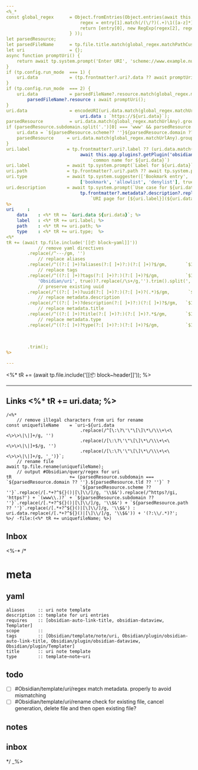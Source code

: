 ```yaml
---
<%_* 
const global_regex      = Object.fromEntries(Object.entries(await this.app.plugins.getPlugin('dataview').api.page('📁 data/global.md').regex).map(entry => { 
                            regex = entry[1].match(/(\/?)(.+)\1([a-z]*)/i); 
                            return [entry[0], new RegExp(regex[2], regex[3])];
                        } ));                                                               // regex library
let parsedResource;                                                                         // used to split the uri into parts
let parsedFileName      = tp.file.title.match(global_regex.matchPathCustom)?.groups         // split the filename into parts
let uri                 = {};                                                               // uri data
async function promptUri() {
    return await tp.system.prompt('Enter URI', 'scheme://www.example.null', true);
}
if (tp.config.run_mode  === 1) {                                                            // new note from templater-obsidian:insert-templater
    uri.data            = (tp.frontmatter?.uri?.data ?? await promptUri());                 // prompt for uri
}
if (tp.config.run_mode  === 2) {                                                            // new note from link click
    uri.data            = parsedFileName?.resource.match(global_regex.matchUrlAny) ? 
        parsedFileName?.resource : await promptUri();                                       // get uri from title else prompt
}
uri.data                = encodeURI(uri.data.match(global_regex.matchUrlSchemeAny) ? 
                            uri.data : `https://${uri.data}`);                              // check uri from scheme and add default https scheme if false
parsedResource          = uri.data.match(global_regex.matchUrlAny).groups;                  // re-parse uri
if (parsedResource.subdomain.split('.')[0] === 'www' && parsedResource.subdomain.split('.')[1] === parsedResource.domain) {             // uri contains www
    uri.data = `${parsedResource.scheme?? ''}${parsedResource.domain ?? ''}.${parsedResource.tld ?? ''}${parsedResource.path ?? ''}`;   // recreate uri w/o www
    parsedResource     = uri.data.match(global_regex.matchUrlAny).groups;                                                               // re-parse uri
}
uri.label              = tp.frontmatter?.uri?.label ?? (uri.data.match(global_regex.matchUrlSchemeHttp) ? 
                            await this.app.plugins?.getPlugin('obsidian-auto-link-title')?.fetchUrlTitle(uri.data) : 
                                `common name for ${uri.data}`)                                                              // if http(s) scheme try to fetch uri title
uri.label              = await tp.system.prompt(`Label for ${uri.data}`, uri.label, true);                                  // prompt for label
uri.path               = tp.frontmatter?.uri?.path ?? await tp.system.prompt(`Storage path for ${uri.data}`, '', true);     // prompt for path
uri.type               = await tp.system.suggester(['Bookmark entry', 'Allow list entry', 'Deny list entry'], 
                            ['bookmark', 'allowlist', 'denylist'], true, `URI type for ${uri.data}`);                       // prompt for type
uri.description        = await tp.system.prompt(`Use case for ${uri.data}`, (tp.frontmatter?.metadata?.description ? 
                            tp.frontmatter?.metadata?.description?.replace(/\\/g, '\\') : 
                                `URI page for [${uri.label}](${uri.data}) which is a ${uri.type} entry`), true);            // prompt for description
%>
uri     : 
    data    : <%* tR += `&uri.data ${uri.data}`; %>
    label   : <%* tR += uri.label; %>
    path    : <%* tR += uri.path; %>
    type    : <%* tR += uri.type;  %>
<%*
tR += (await tp.file.include('[[📦 block~yaml]]'))
            // remove yaml directives
        .replace(/^---/gm, '')
            // replace aliases
        .replace(/^((?:[ ]+)?aliases(?:[ ]+)?:)(?:[ ]+)?$/gm,       `$1 [*uri.data, "${uri.type}~${uri.label}"]`)
            // replace tags
        .replace(/^((?:[ ]+)?tags(?:[ ]+)?:)(?:[ ]+)?$/gm,          `$1 [${(await tp.system.prompt('Tags', tp.frontmatter?.tags?.join(', ') ?? 
            'Obsidian/uri', true))?.replace(/\s+/g,'').trim().split(',').join(', ')}]`)
            // preserve existing uuid
        .replace(/^((?:[ ]+)?uuid(?:[ ]+)?:)(?:[ ]+)?(.*)$/gm,       `$1 ${tp.frontmatter?.uuid ?? '$2'}`)
            // replace metadata.description
        .replace(/^((?:[ ]+)?description(?:[ ]+)?:)(?:[ ]+)?$/gm,   `$1 "${uri.description}"`)
            // replace metadata.title
        .replace(/^((?:[ ]+)?title(?:[ ]+)?:)(?:[ ]+)?.*$/gm,       `$1 uri~${uri.data}`)
            // replace metadata.type
        .replace(/^((?:[ ]+)?type(?:[ ]+)?:)(?:[ ]+)?$/gm,          `$1 ${tp.config.template_file.basename
                                                                        .replace(/[^\x00-\x7F]+/g,'')
                                                                        .replace(/new/, '')
                                                                        .toLowerCase().trim().split('~')[0]}`)
        .trim();
%>

---
```


<%* tR += (await tp.file.include('[[📦 block~header]]')); %>

---

## Links <%* tR += uri.data; %>

```query
/<%*
    // remove illegal characters from uri for rename
const uniquefileName    = `uri~${uri.data
                            .replace(/^[\:\?\'\"\[\]\*\/\\\+\<\<\>\>\|\|]+/g, '')
                            .replace(/[\:\?\'\"\[\]\*\/\\\+\<\<\>\>\|\|]+$/g, '')
                            .replace(/[\:\?\'\"\[\]\*\/\\\+\<\<\>\>\|\|]+/g, '_')}`;
    // rename file
await tp.file.rename(uniquefileName);
    // output #Obsidian/query/regex for uri
tR                      += (parsedResource.subdomain === `${parsedResource.domain ?? ''}.${parsedResource.tld ?? ''}` ? 
                            `${parsedResource.scheme ?? ''}`.replace(/[.*+?^${}()|[\]\\/]/g, '\\$&').replace(/^https?/gi, 'https?') + `(www\\.)?` + `${parsedResource.subdomain ?? ''}`.replace(/[.*+?^${}()|[\]\\/]/g, '\\$&') + `${parsedResource.path ?? ''}`.replace(/[.*+?^${}()|[\]\\/]/g, '\\$&') : uri.data.replace(/[.*+?^${}()|[\]\\/]/g, '\\$&')) + '(?:\\/.*)?'; 
%>/ -file:(<%* tR += uniquefileName; %>)
```

## Inbox

<%-*
/*
# meta

## yaml

```
aliases     :: uri note template
description :: template for uri entries
requires    :: [obsidian-auto-link-title, obsidian-dataview, Templater]
scope       :: 
tags        :: [Obsidian/template/note/uri, Obsidian/plugin/obsidian-auto-link-title, Obsidian/plugin/obsidian-dataview, Obsidian/plugin/Templater]
title       :: uri note template
type        :: template~note~uri
```

## todo

- [ ] #Obsidian/template/uri/regex match metadata.<subproperly> properly to avoid mismatching
- [ ] #Obsidian/template/uri/rename check for existing file, cancel generation, delete file and then open existing file?

## notes

## inbox

*/
_%>